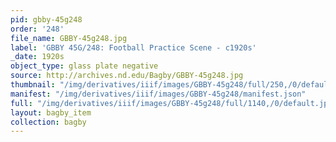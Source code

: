 ```yaml
---
pid: gbby-45g248
order: '248'
file_name: GBBY-45g248.jpg
label: 'GBBY 45G/248: Football Practice Scene - c1920s'
_date: 1920s
object_type: glass plate negative
source: http://archives.nd.edu/Bagby/GBBY-45g248.jpg
thumbnail: "/img/derivatives/iiif/images/GBBY-45g248/full/250,/0/default.jpg"
manifest: "/img/derivatives/iiif/images/GBBY-45g248/manifest.json"
full: "/img/derivatives/iiif/images/GBBY-45g248/full/1140,/0/default.jpg"
layout: bagby_item
collection: bagby
---
```

